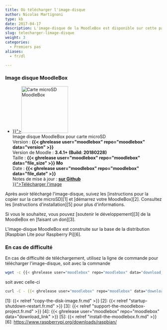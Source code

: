 ```yaml
---
title: Où télécharger l'image-disque
author: Nicolas Martignoni
type: kb
date: 2017-04-17
description: L'image-disque de la MoodleBox est disponible sur cette page.
slug: telecharger-limage-disque
weight: 3
categories:
  - Premiers pas
aliases:
  - fr/dl

---
```

### Image disque MoodleBox

<ul class="downloads">
  <li>
  <div class="image-icon">
    <a class="piwik_download" href="{{< ghrelease user="moodlebox" repo="moodlebox" data="download_link" >}}"><img alt="Carte microSD MoodleBox" src="/img/media/moodlebox-sdcard.png" width="150" height="150"></a>
  </div>
  <div class="image-info">
    <div class="image-description">
      Image disque MoodleBox pour carte microSD
    </div>
    <div class="image-details">
      Version : <strong>{{< ghrelease user="moodlebox" repo="moodlebox" data="version" >}}</strong>
    </div>
    <div class="image-details">
      Version de Moodle : <strong>3.4.1+ (Build: 20180228)</strong>
    </div>
    <div class="image-details">
      Taille : <strong>{{< ghrelease user="moodlebox" repo="moodlebox" data="file_size" >}} Mo</strong>
    </div>
    <div class="image-details">
      Date : <strong>{{< ghrelease user="moodlebox" repo="moodlebox" data="file_date" >}}</strong>
    </div>
    <div class="image-details">
      Notes de mise à jour : <strong><a href="https://github.com/moodlebox/moodlebox/blob/master/CHANGELOG.md" target="_blank">sur Github</a></strong>
    </div>
    <div class="image-download-links">
      <a class="btn dl-zip piwik_download" href="{{< ghrelease user="moodlebox" repo="moodlebox" data="download_link" >}}"><i class="fa fa-download"></i>Télécharger l'image</a>
    </div>
 </div>
 </li>
</ul>

Après avoir téléchargé l'image-disque, suivez les [instructions pour la copier sur la carte microSD][1] et [démarrez votre MoodleBox][2]. Consultez les [instructions d'installation][5] pour plus d'informations.

Si vous le souhaitez, vous pouvez [soutenir le développement][3] de la MoodleBox en [faisant un don][3].

L'image-disque MoodleBox est construite sur la base de la distribution [Raspbian Lite pour Raspberry Pi][6].

### En cas de difficulté

En cas de difficulté de téléchargement, utilisez la ligne de commande pour télécharger l'image-disque, soit avec la commande

```bash
wget -c {{< ghrelease user="moodlebox" repo="moodlebox" data="download_link" >}}
```

soit avec celle-ci

```bash
curl -C - {{< ghrelease user="moodlebox" repo="moodlebox" data="download_link" >}}
```

 [1]: {{< relref "copy-the-disk-image.fr.md" >}}
 [2]: {{< relref "startup-shutdown-restart.fr.md" >}}
 [3]: {{< relref "support-the-moodlebox-project.fr.md" >}}
 [4]: {{< ghrelease user="moodlebox" repo="moodlebox" data="download_link" >}}
 [5]: {{< relref "install-the-moodlebox.fr.md" >}}
 [6]: https://www.raspberrypi.org/downloads/raspbian/
